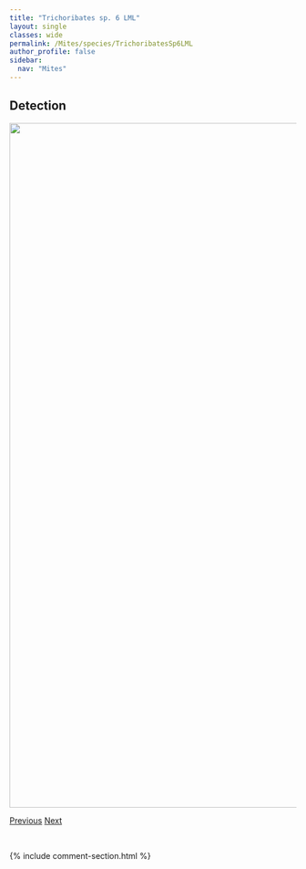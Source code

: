 ```yaml
---
title: "Trichoribates sp. 6 LML"
layout: single
classes: wide
permalink: /Mites/species/TrichoribatesSp6LML
author_profile: false
sidebar:
  nav: "Mites"
---
```


<h2>Detection</h2>

<a href="https://drive.google.com/uc?export=view&id=1NRIJzMtfOtoMUsWMjsteMkWu6U-bR7Rq">
<img src="https://drive.google.com/uc?export=view&id=1NRIJzMtfOtoMUsWMjsteMkWu6U-bR7Rq" height = "1200" width = "800">
</a>


<a href="/DevelopmentWebsite/Mites/species/TrichoribatesSp5LML" class="pagination--pager" title="Trichoribates sp. 5 LML">Previous</a> <a href="/DevelopmentWebsite/Mites/species/TrichoribatesStriatus" class="pagination--pager" title="Trichoribates striatus">Next</a>

<p>&nbsp;</p>

{% include comment-section.html %}

